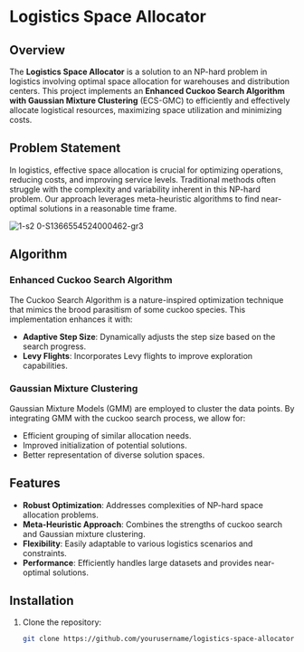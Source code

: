# Logistics Space Allocator  

## Overview  

The **Logistics Space Allocator** is a solution to an NP-hard problem in logistics involving optimal space allocation for warehouses and distribution centers. This project implements an **Enhanced Cuckoo Search Algorithm with Gaussian Mixture Clustering** (ECS-GMC) to efficiently and effectively allocate logistical resources, maximizing space utilization and minimizing costs.  

## Problem Statement  

In logistics, effective space allocation is crucial for optimizing operations, reducing costs, and improving service levels. Traditional methods often struggle with the complexity and variability inherent in this NP-hard problem. Our approach leverages meta-heuristic algorithms to find near-optimal solutions in a reasonable time frame.  

![1-s2 0-S1366554524000462-gr3](https://github.com/user-attachments/assets/106afc25-025c-4e61-91a8-4eb830e64648)


## Algorithm  

### Enhanced Cuckoo Search Algorithm  

The Cuckoo Search Algorithm is a nature-inspired optimization technique that mimics the brood parasitism of some cuckoo species. This implementation enhances it with:  

- **Adaptive Step Size**: Dynamically adjusts the step size based on the search progress.  
- **Levy Flights**: Incorporates Levy flights to improve exploration capabilities.  

### Gaussian Mixture Clustering  

Gaussian Mixture Models (GMM) are employed to cluster the data points. By integrating GMM with the cuckoo search process, we allow for:  

- Efficient grouping of similar allocation needs.  
- Improved initialization of potential solutions.  
- Better representation of diverse solution spaces.  

## Features  

- **Robust Optimization**: Addresses complexities of NP-hard space allocation problems.  
- **Meta-Heuristic Approach**: Combines the strengths of cuckoo search and Gaussian mixture clustering.  
- **Flexibility**: Easily adaptable to various logistics scenarios and constraints.  
- **Performance**: Efficiently handles large datasets and provides near-optimal solutions.  

## Installation  

1. Clone the repository:  
   ```bash  
   git clone https://github.com/yourusername/logistics-space-allocator.git
